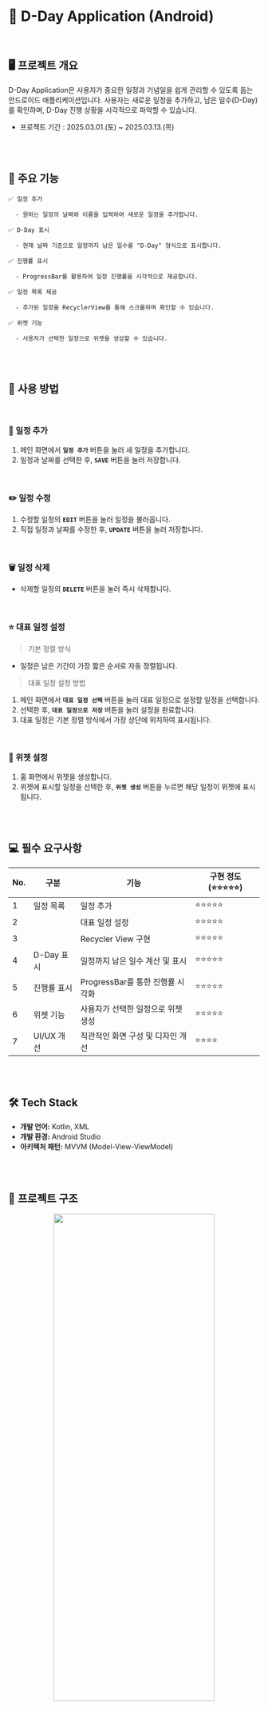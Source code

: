 # 📱 D-Day Application (Android)

<br>

## 🖥️ 프로젝트 개요

D-Day Application은 사용자가 중요한 일정과 기념일을 쉽게 관리할 수 있도록 돕는 안드로이드 애플리케이션입니다.
사용자는 새로운 일정을 추가하고, 남은 일수(D-Day)를 확인하며, D-Day 진행 상황을 시각적으로 파악할 수 있습니다.

- 프로젝트 기간 : 2025.03.01.(토)  ~ 2025.03.13.(목)


<br><br>


## 📝 주요 기능

    ✅ 일정 추가

      - 원하는 일정의 날짜와 이름을 입력하여 새로운 일정을 추가합니다.

    ✅ D-Day 표시

      - 현재 날짜 기준으로 일정까지 남은 일수를 "D-Day" 형식으로 표시합니다.
        
    ✅ 진행률 표시

      - ProgressBar를 활용하여 일정 진행률을 시각적으로 제공합니다.

    ✅ 일정 목록 제공

      - 추가된 일정을 RecyclerView를 통해 스크롤하며 확인할 수 있습니다.

    ✅ 위젯 기능

      - 사용자가 선택한 일정으로 위젯을 생성할 수 있습니다.

<br><br>


## 🚀 사용 방법  

<br>

### 📌 일정 추가  
1. 메인 화면에서 **`일정 추가`** 버튼을 눌러 새 일정을 추가합니다.  
2. 일정과 날짜를 선택한 후, **`SAVE`** 버튼을 눌러 저장합니다.  

<br>

### ✏️ 일정 수정  
1. 수정할 일정의 **`EDIT`** 버튼을 눌러 일정을 불러옵니다.  
2. 직접 일정과 날짜를 수정한 후, **`UPDATE`** 버튼을 눌러 저장합니다.  

<br>

### 🗑️ 일정 삭제  
- 삭제할 일정의 **`DELETE`** 버튼을 눌러 즉시 삭제합니다.  

<br>

### ⭐ 대표 일정 설정  

  > 기본 정렬 방식
  - 일정은 남은 기간이 가장 짧은 순서로 자동 정렬됩니다.  

  > 대표 일정 설정 방법
  1. 메인 화면에서 **`대표 일정 선택`** 버튼을 눌러 대표 일정으로 설정할 일정을 선택합니다.  
  2. 선택한 후, **`대표 일정으로 저장`** 버튼을 눌러 설정을 완료합니다.  
  3. 대표 일정은 기본 정렬 방식에서 가장 상단에 위치하여 표시됩니다.  

<br>

### 📲 위젯 설정  
1. 홈 화면에서 위젯을 생성합니다.  
2. 위젯에 표시할 일정을 선택한 후, **`위젯 생성`** 버튼을 누르면 해당 일정이 위젯에 표시됩니다.  



<br><br>


## 💻 필수 요구사항

| No.  | 구분               | 기능                                 | 구현 정도(⭐⭐⭐⭐⭐)                                            |
| ---- | ------------------ | ------------------------------------ | ----------------------------------------------------------- |
| 1 | 일정 목록 | 일정 추가 | ⭐⭐⭐⭐⭐ |
| 2 | | 대표 일정 설정 | ⭐⭐⭐⭐⭐ |
| 3 | | Recycler View 구현 | ⭐⭐⭐⭐⭐ |
| 4	| D-Day 표시 |	일정까지 남은 일수 계산 및 표시 |	⭐⭐⭐⭐⭐ |
| 5	| 진행률 표시 |	ProgressBar를 통한 진행률 시각화 | ⭐⭐⭐⭐⭐ |
| 6	| 위젯 기능 |	사용자가 선택한 일정으로 위젯 생성 | ⭐⭐⭐⭐⭐ |
| 7	| UI/UX 개선 |	직관적인 화면 구성 및 디자인 개선 |	⭐⭐⭐⭐ |


<br><br>


## 🛠 Tech Stack

- **개발 언어:** Kotlin, XML
- **개발 환경:** Android Studio
- **아키텍처 패턴:** MVVM (Model-View-ViewModel)

<br><br>



## 📂 프로젝트 구조

<p align="center">
  <img src="https://github.com/user-attachments/assets/3b0c198a-fb07-4cf1-94af-d4faa40368c8" width="80%" height="50%" alt=" ">
</p>




<br><br>

## 🎥 실행 영상  

 **이미지 클릭 시 실행 영상으로 이동**  

<p align="center">
  <a href="https://youtube.com/shorts/Yisq9c2B4DM?feature=share">
    <img src="https://github.com/user-attachments/assets/360b56a2-fc59-4893-a410-bcbffdb0f39f" width="50%" height="40%" alt="실행 영상 보기">
  </a>
</p>

<br>

### 📲 갤럭시 S20 실행 화면  

<table>
  <tr>
    <th>아이콘 & 메인화면</th>
    <th>일정 목록 & 수정</th>
    <th>일정 삭제 & 대표 일정 설정</th>
  </tr>
  <tr>
    <td valign="top">
      <br>▶️ 디데이앱 아이콘<br><br>
      <img src="https://github.com/user-attachments/assets/de694bfe-e5bc-4767-839e-0c27e0cae9b7" width="200">
    </td>
    <td valign="top">
      <br>▶️ 일정 목록<br><br>
      <img src="https://github.com/user-attachments/assets/92346d0f-8599-4246-b22a-ccd9637ae48d" width="200">
    </td>
    <td valign="top">
      <br>▶️ 일정 삭제<br><br>
      <img src="https://github.com/user-attachments/assets/206c3ade-9e4f-49c0-822b-e43fc6fabb2f" width="200">
    </td>
  </tr>
  <tr>
    <td valign="top">
      <br>▶️ 메인 화면<br><br>
      <img src="https://github.com/user-attachments/assets/4ad41dbe-b36e-4fdf-bfd9-2003acfeb91a" width="200">
    </td>
    <td valign="top">
      <br>▶️ 일정 수정<br><br>
      <img src="https://github.com/user-attachments/assets/2dcbd218-7292-4dcc-8c92-ee86e2a5c81f" width="200">
    </td>
    <td valign="top">
      <br>▶️ 대표 일정 설정<br><br>
      <img src="https://github.com/user-attachments/assets/83cdb2d5-7aa3-4d44-a173-1189840a60b0" width="200">
    </td>
  </tr>
</table>

<br>

<table>
  <tr>
    <th>대표 일정 & 위젯 설정</th>
    <th>위젯 선택 & 화면 표시</th>
    <th>위젯 추가 & 크기 조절</th>
  </tr>
  <tr>
    <td valign="top">
      <br>▶️ 대표 일정 상단 위치<br><br>
      <img src="https://github.com/user-attachments/assets/3ad928d9-949e-4a15-aa05-4b4962bbad4d" width="200">
    </td>
    <td valign="top">
      <br>▶️ 위젯에 표시될 일정 선택<br><br>
      <img src="https://github.com/user-attachments/assets/76c3e94a-5c40-401d-bc0c-d2206477584a" width="200">
    </td>
    <td valign="top">
      <br>▶️ 위젯 여러 개 생성 가능<br><br>
      <img src="https://github.com/user-attachments/assets/0a91e951-b334-46fd-8968-c5dc0914a2ea" width="200">
    </td>
  </tr>
  <tr>
    <td valign="top">
      <br>▶️ 위젯 설정 가능<br><br>
      <img src="https://github.com/user-attachments/assets/d9fa8df0-30c7-47f5-a264-b594fea26df1" width="200">
    </td>
    <td valign="top">
      <br>▶️ 위젯 화면<br><br>
      <img src="https://github.com/user-attachments/assets/4642f095-3468-4a04-849c-930ff877f394" width="200">
    </td>
    <td valign="top">
      <br>▶️ 위젯 가로 사이즈 조절<br><br>
      <img src="https://github.com/user-attachments/assets/4ceb645e-1674-4457-ab88-ecb99af740b8" width="200">
    </td>
  </tr>
</table>


📌 **[앱 아이콘 이미지 출처](https://m.blog.naver.com/jobobo12/223115307453)**




<br><br>

## 📅개발일지

| No.  | Date     | Function   | ToDo                                                         | Done                                                         |
| ---- | -------- | ------ | ------------------------------------------------------------ | ------------------------------------------------------------ |
| 1 | 2025.02.28 | 일정 추가 | 일정 추가 버튼 생성 | 일정명, 날짜 선택 후 일정 생성 |
| 2 | | 일정 목록 | 기존 ListView를 RecylerView로 변경 | RecylerView 적용 |
| 3 | | 일정 표시 | 일정 진행률 직관적인 디자인으로 수정 | 일정까지 남은 기간을 percent로 계산해서 progressbar로 나타냄 |
| 4 | 2025.03.02 | 일정 삭제 | 일정 삭제 버튼 생성 | 삭제 기능 생성 |
| 5 | | 일정 표시 | progressbar 위에 아이콘 추가 | progressbar 진행률 표시에 따라 아이콘이 함께 위치하도록 |
| 6 | 2025.03.03 | 위젯 | 위젯 생성 | 어플 내 일정 표시 화면 그대로 위젯으로 생성 |
| 7 | 2025.03.04 | 일정 목록 | 디데이 숫자 내림차순 정렬 | 일정이 임박한 순서대로 일정이 자동 정렬 |
| 8 | 2025.03.06 | 대표 일정 | 대표 일정 선택 | 선택한 대표 일정이 목록 상단에 위치하도록 설정 |
| 9 | | | 대표 일정 위젯 화면 | 위젯을 생성하면 설정한 대표 일정이 나타나도록 설정 |
| 10 | 2025.03.08 | 위젯 | 위젯 화면에 아이콘 추가 | progressbar 끝 지점에 아이콘이 위치하도록 |
| 11 | 2025.03.09 | 테스트 | 실제 폰에서 APK로 설치하여 테스트(1차) | 테스트 후 개선점 발견 |
| 12 | 2025.03.10 | 일정 수정 | 일정 수정 버튼 생성 | 일정명, 날짜 수정 후 일정 저장 |
| 13 | | 일정 표시 | 일정명이 너무 길어지는 경우 처리 | 텍스트가 정해진 범위 이상으로 설정되면 나머지는 ... 으로 표시되도록 수정 |
| 14 | | | | ...으로 표시된 일정은 일정명을 누르면 전체 텍스트 확인 가능하도록 |
| 15 | 2025.03.12 | 위젯 | 일정 선택 목록 생성 | 위젯 생성할 때 보여질 일정 선택 목록을 spinner로 생성 |
| 15 |  |  | 위젯 생성 시 사용자가 일정 선택 | 위젯 생성할 때 사용자가 선택한 일정이 보여지도록 생성 |
| 16 | 2025.03.13 | 테스트 | 실제 폰에서 APK로 설치하여 테스트(2차) | 테스트 후 개선점 발견 |
| 17 | | 캐시 | 앱 재설치 시 캐시 삭제 | 재설치 시 기존 캐시가 남아있는 문제 해결 |



<br><br>



## 🔥이슈 관리

| No.   | Content                                                      | Solve    | follow-up                                                    |
| ---- | ------------------------------------------------------------ | -------- | ------------------------------------------------------------ |


<br><br>
